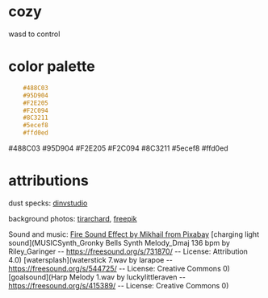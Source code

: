 # cozy

wasd to control

# color palette

```css
    #488C03
    #95D904
    #F2E205
    #F2C094
    #8C3211
    #5ecef8
    #ffd0ed
```

#488C03
#95D904
#F2E205
#F2C094
#8C3211
#5ecef8
#ffd0ed

# attributions

dust specks: [dinvstudio](https://dinvstudio.itch.io/dynamic-space-background-lite-free)

background photos: [tirarchard](https://www.freepik.com/author/tirachard), [freepik](https://www.freepik.com/author/freepik)

Sound and music: [Fire Sound Effect by Mikhail from Pixabay](https://pixabay.com/sound-effects/campfire-crackling-fireplace-sound-119594/)
[charging light sound](MUSICSynth_Gronky Bells Synth Melody_Dmaj 136 bpm by Riley_Garinger -- https://freesound.org/s/731870/ -- License: Attribution 4.0)
[watersplash](waterstick 7.wav by larapoe -- https://freesound.org/s/544725/ -- License: Creative Commons 0)
[goalsound](Harp Melody 1.wav by luckylittleraven -- https://freesound.org/s/415389/ -- License: Creative Commons 0)
